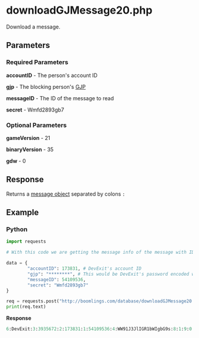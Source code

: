 # downloadGJMessage20.php

Download a message.

## Parameters

### Required Parameters

**accountID** - The person's account ID

**gjp** - The blocking person's [GJP](/topics/encryption/gjp.md)

**messageID** - The ID of the message to read

**secret** - Wmfd2893gb7

### Optional Parameters

**gameVersion** - 21

**binaryVersion** - 35

**gdw** - 0

## Response

Returns a [message object](/resources/server/message.md) separated by colons `:`

## Example

<!-- tabs:start -->

### **Python**

```py
import requests

# With this code we are getting the message info of the message with ID 54109536

data = {
        "accountID": 173831, # DevExit's account ID
        "gjp": "********", # This would be DevExit's password encoded with GJP encryption
        "messageID": 54109536,
        "secret": "Wmfd2893gb7"
}

req = requests.post("http://boomlings.com/database/downloadGJMessage20.php", data=data)
print(req.text)
```

**Response**
```py
6:DevExit:3:3935672:2:173831:1:54109536:4:WW91J3JlIGR1bWIgbG9s:8:1:9:0:5:TWhtIHllcCB5b3UncmUgcCBkdW1iIGxtYW8=:7:19 minutes
```

<!-- tabs:end -->
